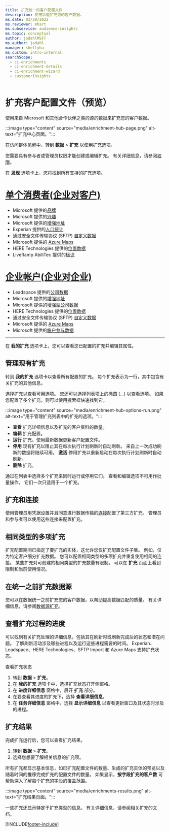 ```yaml
---
title: 扩充统一的客户配置文件
description: 使用功能扩充您的客户数据。
ms.date: 03/29/2022
ms.reviewer: mhart
ms.subservice: audience-insights
ms.topic: conceptual
author: jodahlMSFT
ms.author: jodahl
manager: shellyha
ms.custom: intro-internal
searchScope:
  - ci-enrichments
  - ci-enrichment-details
  - ci-enrichment-wizard
  - customerInsights
---
```


# <a name="enrichment-for-customer-profiles-preview"></a>扩充客户配置文件（预览）

使用来自 Microsoft 和其他合作伙伴之类的源的数据来扩充您的客户数据。

:::image type="content" source="media/enrichment-hub-page.png" alt-text="扩充中心页面。":::

在访问群体见解中，转到 **数据** > **扩充** 以使用扩充选项。  

您需要具有参与者或管理员权限才能创建或编辑扩充。 有关详细信息，请参阅[权限](permissions.md)。

在 **发现** 选项卡上，您将找到所有支持的扩充选项。

# <a name="individual-consumers-b-to-c"></a>[单个消费者(企业对客户)](#tab/b2c)

- Microsoft 提供的[品牌](enrichment-microsoft.md)
- Microsoft 提供的[兴趣](enrichment-microsoft.md)
- Microsoft 提供的[增强地址](enrichment-enhanced-addresses.md) 
- Experian 提供的[人口统计](enrichment-experian.md)
- 通过安全文件传输协议 (SFTP) [自定义数据](enrichment-SFTP-custom-import.md) 
- Microsoft 提供的 [Azure Maps](enrichment-azure-maps.md)
- HERE Technologies 提供的[位置数据](enrichment-here.md) 
- LiveRamp AbiliTec 提供的[标识](enrichment-liveramp.md)

# <a name="business-accounts-b-to-b"></a>[企业帐户(企业对企业)](#tab/b2b)

- Leadspace 提供的[公司数据](enrichment-leadspace.md)
- Microsoft 提供的[增强地址](enrichment-enhanced-addresses.md) 
- Microsoft 提供的[增强型公司数据](enrichment-enhanced-company-data.md)
- HERE Technologies 提供的[位置数据](enrichment-here.md) 
- 通过安全文件传输协议 (SFTP) [自定义数据](enrichment-SFTP-custom-import.md) 
- Microsoft 提供的 [Azure Maps](enrichment-azure-maps.md)
- Microsoft 提供的[帐户参与数据](enrichment-office.md)

---

在 **我的扩充** 选项卡上，您可以查看您已配置的扩充并编辑其属性。

## <a name="manage-existing-enrichments"></a>管理现有扩充

转到 **我的扩充** 选项卡以查看所有配置的扩充。 每个扩充表示为一行，其中包含有关扩充的其他信息。

选择扩充以查看可用选项。 您还可以选择列表项上的椭圆 (...) 以查看选项。 如果您配置了多个扩充，则可以使用搜索框快速找到它。

:::image type="content" source="media/enrichment-hub-options-run.png" alt-text="用于管理扩充列表中的扩充的选项。":::

- **查看** 扩充详细信息以及扩充的客户资料的数量。
- **编辑** 扩充配置。
- **运行** 扩充，使用最新数据更新客户配置文件。
- **停用** 现有扩充以阻止其在每次执行计划刷新时自动刷新。 来自上一次成功刷新的数据将继续可用。 **激活** 停用扩充以重新启动在每次执行计划刷新时自动刷新。
- **删除** 扩充。

通过在列表中选择多个扩充来同时运行或停用它们。 查看和编辑选项不可用作批量操作。 它们一次只适用于一个扩充。

## <a name="enrichments-and-connections"></a>扩充和连接

使用管理员用凭据设置并且同意进行数据传输的[连接](connections.md)配置了第三方扩充。 管理员和参与者可以使用这些连接来配置扩充。  

## <a name="multiple-enrichments-of-the-same-type"></a>相同类型的多项扩充

扩充配置期间已指定了要扩充的实体，这允许您仅扩充配置文件子集。 例如，仅为特定客户细分扩充数据。 您可以配置相同类型的多项扩充并重复使用相同的连接。 某些扩充对可创建的相同类型的扩充数量有限制。 可以在 **扩充** 页面上看到限制和当前使用情况。

## <a name="enrich-data-sources-before-unification"></a>在统一之前扩充数据源

您可以在数据统一之前扩充您的客户数据，以帮助提高数据匹配的质量。 有关详细信息，请参阅[数据源扩充](data-sources-enrichment.md)。

## <a name="see-the-progress-of-the-enrichment-process"></a>查看扩充过程的进度

可以找到有关扩充处理的详细信息，包括其在刷新时或刷新完成后的状态和潜在问题。 了解刷新活动涉及哪些进程以及运行这些进程需要的时间。 Experian、Leadspace、HERE Technologies、SFTP Import 和 Azure Maps 支持扩充状态。

查看扩充状态

1. 转到 **数据** > **扩充**。 
1. 在 **我的扩充** 选项卡中，选择扩充状态打开侧窗格。 
1. 在 **进度详细信息** 窗格中，展开 **扩充** 部分。 
1. 在要查看其进度的扩充下，选择 **查看详细信息**。 
1. 在 **任务详细信息** 窗格中，选择 **显示详细信息** 以查看更新窗口及其状态时涉及的进程。 

## <a name="enrichment-results"></a>扩充结果

完成扩充运行后，您可以查看扩充结果。

1. 转到 **数据** > **扩充**。 
1. 选择您想要了解相关信息的扩充项。

所有扩充都显示基本信息，如已扩充配置文件的数量、生成的扩充实体的预览以及随着时间的推移完成扩充的配置文件的数量。 如果显示，**按字段扩充的客户数** 可帮助深入了解每个扩充的字段的覆盖范围。

:::image type="content" source="media/enrichments-results.png" alt-text="扩充结果页面。":::

一些扩充还显示特定于扩充类型的信息。 有关详细信息，请参阅相关扩充的文档。


[!INCLUDE[footer-include](../includes/footer-banner.md)]
